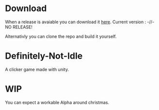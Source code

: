 # Download
When a release is avaiable you can download it [here](https://github.com/GamingWolf/Definitely-Not-Idle/releases).
Current version : -//- NO RELEASE!

Alternativly you can clone the repo and build it yourself.

# Definitely-Not-Idle
A clicker game made with unity.

# WIP
You can expect a workable Alpha around christmas.
